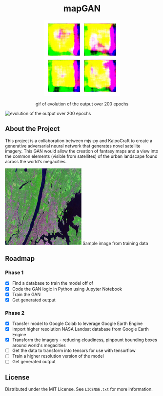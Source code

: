 <!-- mapGAN README -->
<div align="center">
  <h1>mapGAN</h1>
  <a href="https://github.com/KaipoCraft/mapGAN">
    <img src="./images/generatedImagery.gif" alt="Logo" width="250" height="250">
  </a>

  <p align="center">gif of evolution of the output over 200 epochs</p>
</div>

![evolution of the output over 200 epochs](https://neillshikada.com/library/generatedImagery.gif)

## About the Project

This project is a collaboration between mjs-py and KaipoCraft to create a generative adversarial neural network that generates novel satellite imagery. This GAN would allow the creation of fantasy maps and a view into the common elements (visible from satellites) of the urban landscape found across the world's megacities.

<div align="left">
    <img src="./data/yonkers-satellite-image.jpg" alt="Logo" width="250" height="250">
    Sample image from training data
</div>

## Roadmap
### Phase 1
- [x] Find a database to train the model off of
- [x] Code the GAN logic in Python using Jupyter Notebook
- [x] Train the GAN
- [x] Get generated output
### Phase 2
- [x] Transfer model to Google Colab to leverage Google Earth Engine
- [x] Import higher resolution NASA Landsat database from Google Earth Engine
- [x] Transform the imagery - reducing cloudiness, pinpount bounding boxes around world's megacities
- [ ] Get the data to transform into tensors for use with tensorflow
- [ ] Train a higher resolution version of the model
- [ ] Get generated output

## License
Distributed under the MIT License. See `LICENSE.txt` for more information.